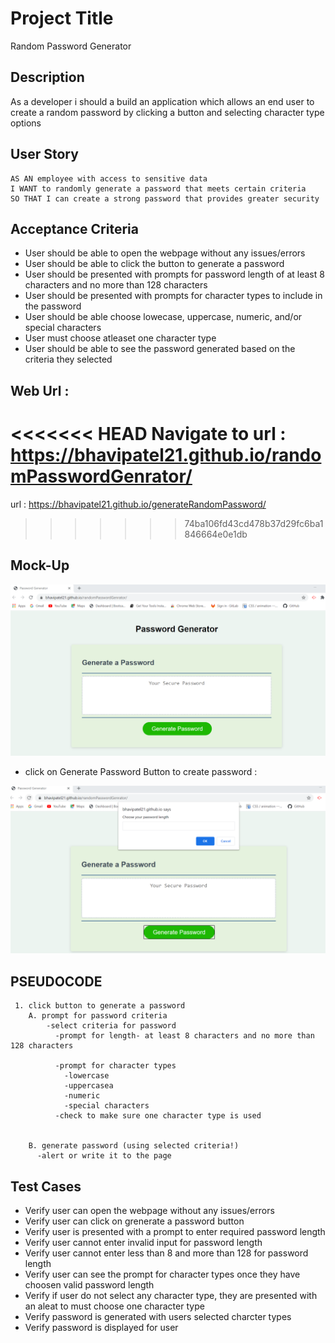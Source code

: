 #  Project Title 
 Random Password Generator

## Description 

As a developer i should a build an application which allows an end user to create a random password by clicking a button and selecting  character type options

## User Story
```
AS AN employee with access to sensitive data
I WANT to randomly generate a password that meets certain criteria
SO THAT I can create a strong password that provides greater security

```
## Acceptance Criteria 
* User should be able to open the webpage without any issues/errors
* User should be able to click the button to generate a password
* User should be presented with prompts for password length of at least 8 characters and no more than 128 characters
* User should be presented with prompts for character types to include in the password
* User should be able choose lowecase, uppercase, numeric, and/or special characters
* User must choose atleaset one character type 
* User should be able to see the password generated based on the criteria they selected

## Web Url :

<<<<<<< HEAD
Navigate to url : https://bhavipatel21.github.io/randomPasswordGenrator/
=======
url : https://bhavipatel21.github.io/generateRandomPassword/

>>>>>>> 74ba106fd43cd478b37d29fc6ba1846664e0e1db

## Mock-Up

![password generator demo](./assets/password_generatorapp.png)

* click on Generate Password Button to create password :

![password generator demo](./assets/choosePasswordlength.png)
## PSEUDOCODE

     1. click button to generate a password
        A. prompt for password criteria
            -select criteria for password
              -prompt for length- at least 8 characters and no more than 128 characters
              
              -prompt for character types
                -lowercase
                -uppercasea
                -numeric
                -special characters
              -check to make sure one character type is used


        B. generate password (using selected criteria!)
          -alert or write it to the page

 

## Test Cases

* Verify user can open the webpage without any issues/errors
* Verify user can click on grenerate a password button
* Verify user is presented with a prompt to enter required password length 
* Verify user cannot enter invalid input for password length
* Verify user cannot enter less than 8 and more than 128 for password length
* Verify user can see the prompt for character types once they have choosen valid password length
* Verify if user do not select any character type, they are presented with an aleat to must choose one character type
* Verify password is generated with users selected charcter types
* Verify password is displayed for user 
